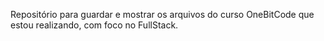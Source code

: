Repositório para guardar e mostrar os arquivos do curso OneBitCode que estou realizando, com foco no FullStack.
